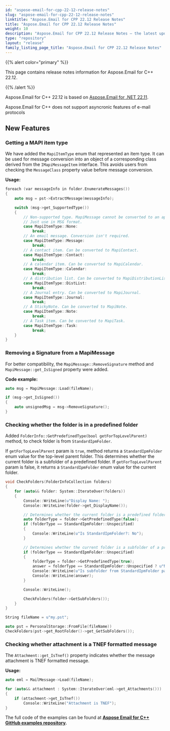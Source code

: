 ```yaml
---
id: "aspose-email-for-cpp-22-12-release-notes"
slug: "aspose-email-for-cpp-22-12-release-notes"
linktitle: "Aspose.Email for CPP 22.12 Release Notes"
title: "Aspose.Email for CPP 22.12 Release Notes"
weight: 10
description: "Aspose.Email for CPP 22.12 Release Notes – the latest updates and fixes."
type: "repository"
layout: "release"
family_listing_page_title: "Aspose.Email for CPP 22.12 Release Notes"
---
```


{{% alert color="primary" %}}

This page contains release notes information for Aspose.Email for C++ 22.12.

{{% /alert %}}

Aspose.Email for C++ 22.12 is based on [Aspose.Email for .NET 22.11](/email/net/release-notes/2022/aspose-email-for-net-22-11-release-notes/).

Aspose.Email for C++ does not support asyncronic features of e-mail protocols

## **New Features**

### **Getting a MAPI item type**

We have added the `MapiItemType` enum that represented an item type. It can be used for message conversion into an object of a corresponding class derived from the `IMapiMessageItem` interface.
This avoids users from checking the `MessageClass` property value before message conversion.

**Usage:**

```cpp
foreach (var messageInfo in folder.EnumerateMessages())
{
    auto msg = pst->ExtractMessage(messageInfo);

    switch (msg->get_SupportedType())
    {
        // Non-supported type. MapiMessage cannot be converted to an appropriate item type.
        // Just use in MSG format.
        case MapiItemType::None:
            break;
        // An email message. Conversion isn't required.
        case MapiItemType::Message:
            break;
        // A contact item. Can be converted to MapiContact.
        case MapiItemType::Contact:
            break;
        // A calendar item. Can be converted to MapiCalendar.
        case MapiItemType::Calendar:
            break;
        // A distribution list. Can be converted to MapiDistributionList.
        case MapiItemType::DistList:
            break;
        // A Journal entry. Can be converted to MapiJournal.
        case MapiItemType::Journal:
            break;
        // A StickyNote. Can be converted to MapiNote.
        case MapiItemType::Note:
            break;
        // A Task item. Can be converted to MapiTask.
        case MapiItemType::Task:
            break;
    }
}
```

### **Removing a Signature from a MapiMessage**

For better compatibility, the `MapiMessage::RemoveSignature` method and `MapiMessage::get_IsSigned` property were added.

**Code example:**

```cpp
auto msg = MapiMessage::Load(fileName);

if (msg->get_IsSigned())
{
    auto unsignedMsg = msg->RemoveSignature();
}
```

### **Checking whether the folder is in a predefined folder**

Added `FolderInfo::GetPredefinedType(bool getForTopLevelParent)` method, to check folder is from `StandardIpmFolder`.

If `getForTopLevelParent` param is `true`, method returns a `StandardIpmFolder` enum value for the top-level parent folder. This determines whether the current folder is a subfolder of a predefined folder.
If `getForTopLevelParent` param is false, it returns a `StandardIpmFolder` enum value for the current folder.

```cpp
void CheckFolders(FolderInfoCollection folders)
{
    for (auto&& folder: System::IterateOver(folders))
    {
        Console::WriteLine(u"Display Name: ");
        Console::WriteLine(folder->get_DisplayName());

        // Determines whether the current folder is a predefined folder
        auto folderType = folder->GetPredefinedType(false);
        if (folderType == StandardIpmFolder::Unspecified)
        {
            Console::WriteLine(u"Is StandardIpmFolder?: No");
        }

        // Determines whether the current folder is a subfolder of a predefined folder
        if (folderType == StandardIpmFolder::Unspecified)
        {
            folderType = folder->GetPredefinedType(true);
            answer = folderType == StandardIpmFolder::Unspecified ? u"No" : u"Yes";
            Console::WriteLine(u"Is subfolder from StandardIpmFolder parent?: ");
            Console::WriteLine(answer);
        }

        Console::WriteLine();

        CheckFolders(folder->GetSubFolders());
    }
}

String fileName = u"my.pst";

auto pst = PersonalStorage::FromFile(fileName))
CheckFolders(pst->get_RootFolder()->get_GetSubFolders());

```
### **Checking whether attachment is a TNEF formatted message**

The `Attachment::get_IsTnef()` property indicates whether the message attachment is TNEF formatted message.

**Usage:**

```cpp
auto eml = MailMessage->Load(fileName);

for (auto&& attachment : System::IterateOver(eml->get_Attachments()))
{
    if (attachment->get_IsTnef())
        Console::WriteLine("Attachment is TNEF");
}

```

The full code of the examples can be found at **[Aspose Email for C++ GitHub examples repository](https://github.com/aspose-email/Aspose.Email-for-C).**
